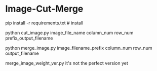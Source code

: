 # Image-Cut-Merge



pip install -r requirements.txt  # install



python cut_image.py image_file_name column_num row_num prefix_output_filename




python merge_image.py image_filename_prefix column_num row_num output_filename


merge_image_weight_ver.py it's not the perfect version yet
